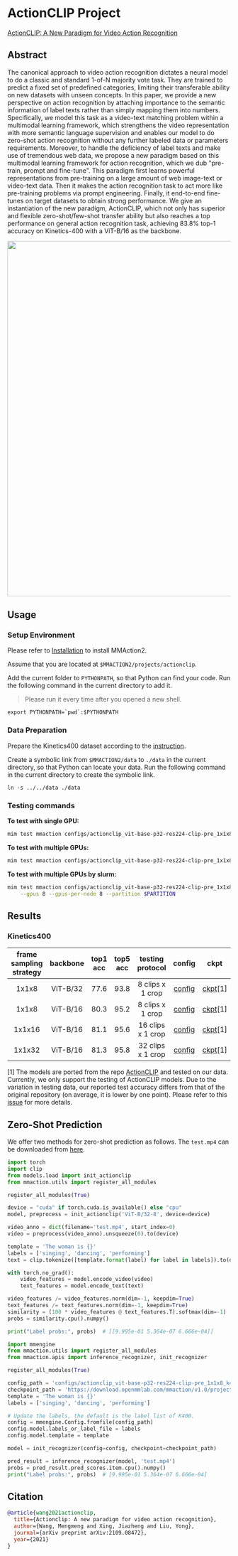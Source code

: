 # ActionCLIP Project

[ActionCLIP: A New Paradigm for Video Action Recognition](https://arxiv.org/abs/2109.08472)

<!-- [ALGORITHM] -->

## Abstract

<!-- [ABSTRACT] -->

The canonical approach to video action recognition dictates a neural model to do a classic and standard 1-of-N majority vote task. They are trained to predict a fixed set of predefined categories, limiting their transferable ability on new datasets with unseen concepts. In this paper, we provide a new perspective on action recognition by attaching importance to the semantic information of label texts rather than simply mapping them into numbers. Specifically, we model this task as a video-text matching problem within a multimodal learning framework, which strengthens the video representation with more semantic language supervision and enables our model to do zero-shot action recognition without any further labeled data or parameters requirements. Moreover, to handle the deficiency of label texts and make use of tremendous web data, we propose a new paradigm based on this multimodal learning framework for action recognition, which we dub "pre-train, prompt and fine-tune". This paradigm first learns powerful representations from pre-training on a large amount of web image-text or video-text data. Then it makes the action recognition task to act more like pre-training problems via prompt engineering. Finally, it end-to-end fine-tunes on target datasets to obtain strong performance. We give an instantiation of the new paradigm, ActionCLIP, which not only has superior and flexible zero-shot/few-shot transfer ability but also reaches a top performance on general action recognition task, achieving 83.8% top-1 accuracy on Kinetics-400 with a ViT-B/16 as the backbone.

<!-- [IMAGE] -->

<div align=center>
<img src="https://user-images.githubusercontent.com/58767402/223127347-135bb92b-2dee-46d9-95fc-cebf65c27fc8.png" width="800"/>
</div>

## Usage

### Setup Environment

Please refer to [Installation](https://mmaction2.readthedocs.io/en/latest/get_started/installation.html) to install MMAction2.

Assume that you are located at `$MMACTION2/projects/actionclip`.

Add the current folder to `PYTHONPATH`, so that Python can find your code. Run the following command in the current directory to add it.

> Please run it every time after you opened a new shell.

```shell
export PYTHONPATH=`pwd`:$PYTHONPATH
```

### Data Preparation

Prepare the Kinetics400 dataset according to the [instruction](https://github.com/open-mmlab/mmaction2/blob/main/tools/data/kinetics/README.md).

Create a symbolic link from `$MMACTION2/data` to `./data` in the current directory, so that Python can locate your data. Run the following command in the current directory to create the symbolic link.

```shell
ln -s ../../data ./data
```

### Testing commands

**To test with single GPU:**

```bash
mim test mmaction configs/actionclip_vit-base-p32-res224-clip-pre_1x1x8_k400-rgb.py --checkpoint $CHECKPOINT
```

**To test with multiple GPUs:**

```bash
mim test mmaction configs/actionclip_vit-base-p32-res224-clip-pre_1x1x8_k400-rgb.py --checkpoint $CHECKPOINT --launcher pytorch --gpus 8
```

**To test with multiple GPUs by slurm:**

```bash
mim test mmaction configs/actionclip_vit-base-p32-res224-clip-pre_1x1x8_k400-rgb.py --checkpoint $CHECKPOINT --launcher slurm \
    --gpus 8 --gpus-per-node 8 --partition $PARTITION
```

## Results

### Kinetics400

| frame sampling strategy | backbone | top1 acc | top5 acc |  testing protocol  |                                config                                |                                ckpt                                 |
| :---------------------: | :------: | :------: | :------: | :----------------: | :------------------------------------------------------------------: | :-----------------------------------------------------------------: |
|          1x1x8          | ViT-B/32 |   77.6   |   93.8   | 8 clips  x 1 crop  | [config](./configs/actionclip_vit-base-p32-res224-clip-pre_1x1x8_k400-rgb.py) | [ckpt](https://download.openmmlab.com/mmaction/v1.0/projects/actionclip/actionclip_vit-base-p32-res224-clip-pre_1x1x8_k400-rgb/vit-b-32-8f.pth)\[1\] |
|          1x1x8          | ViT-B/16 |   80.3   |   95.2   | 8 clips  x 1 crop  | [config](./configs/actionclip_vit-base-p16-res224-clip-pre_1x1x8_k400-rgb.py) | [ckpt](https://download.openmmlab.com/mmaction/v1.0/projects/actionclip/actionclip_vit-base-p16-res224-clip-pre_1x1x8_k400-rgb/vit-b-16-8f.pth)\[1\] |
|         1x1x16          | ViT-B/16 |   81.1   |   95.6   | 16 clips  x 1 crop | [config](./configs/actionclip_vit-base-p16-res224-clip-pre_1x1x16_k400-rgb.py) | [ckpt](https://download.openmmlab.com/mmaction/v1.0/projects/actionclip/actionclip_vit-base-p16-res224-clip-pre_1x1x16_k400-rgb/vit-b-16-16f.pth)\[1\] |
|         1x1x32          | ViT-B/16 |   81.3   |   95.8   | 32 clips  x 1 crop | [config](./configs/actionclip_vit-base-p16-res224-clip-pre_1x1x32_k400-rgb.py) | [ckpt](https://download.openmmlab.com/mmaction/v1.0/projects/actionclip/actionclip_vit-base-p16-res224-clip-pre_1x1x32_k400-rgb/vit-b-16-32f.pth)\[1\] |

\[1\] The models are ported from the repo [ActionCLIP](https://github.com/sallymmx/ActionCLIP) and tested on our data. Currently, we only support the testing of ActionCLIP models. Due to the variation in testing data, our reported test accuracy differs from that of the original repository (on average, it is lower by one point). Please refer to this [issue](https://github.com/sallymmx/ActionCLIP/issues/14) for more details.

## Zero-Shot Prediction

We offer two methods for zero-shot prediction as follows. The `test.mp4` can be downloaded from [here](https://github-production-user-asset-6210df.s3.amazonaws.com/58767402/237333525-89ebee9a-573e-4e27-9047-0ad6422fa82f.mp4).

```python
import torch
import clip
from models.load import init_actionclip
from mmaction.utils import register_all_modules

register_all_modules(True)

device = "cuda" if torch.cuda.is_available() else "cpu"
model, preprocess = init_actionclip('ViT-B/32-8', device=device)

video_anno = dict(filename='test.mp4', start_index=0)
video = preprocess(video_anno).unsqueeze(0).to(device)

template = 'The woman is {}'
labels = ['singing', 'dancing', 'performing']
text = clip.tokenize([template.format(label) for label in labels]).to(device)

with torch.no_grad():
    video_features = model.encode_video(video)
    text_features = model.encode_text(text)

video_features /= video_features.norm(dim=-1, keepdim=True)
text_features /= text_features.norm(dim=-1, keepdim=True)
similarity = (100 * video_features @ text_features.T).softmax(dim=-1)
probs = similarity.cpu().numpy()

print("Label probs:", probs)  # [[9.995e-01 5.364e-07 6.666e-04]]
```

```python
import mmengine
from mmaction.utils import register_all_modules
from mmaction.apis import inference_recognizer, init_recognizer

register_all_modules(True)

config_path = 'configs/actionclip_vit-base-p32-res224-clip-pre_1x1x8_k400-rgb.py'
checkpoint_path = 'https://download.openmmlab.com/mmaction/v1.0/projects/actionclip/actionclip_vit-base-p32-res224-clip-pre_1x1x8_k400-rgb/vit-b-32-8f.pth'
template = 'The woman is {}'
labels = ['singing', 'dancing', 'performing']

# Update the labels, the default is the label list of K400.
config = mmengine.Config.fromfile(config_path)
config.model.labels_or_label_file = labels
config.model.template = template

model = init_recognizer(config=config, checkpoint=checkpoint_path)

pred_result = inference_recognizer(model, 'test.mp4')
probs = pred_result.pred_scores.item.cpu().numpy()
print("Label probs:", probs)  # [9.995e-01 5.364e-07 6.666e-04]
```

## Citation

<!-- Replace to the citation of the paper your project refers to. -->

```bibtex
@article{wang2021actionclip,
  title={Actionclip: A new paradigm for video action recognition},
  author={Wang, Mengmeng and Xing, Jiazheng and Liu, Yong},
  journal={arXiv preprint arXiv:2109.08472},
  year={2021}
}
```

